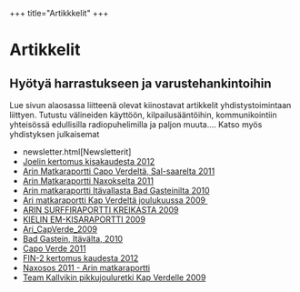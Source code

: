 +++
title="Artikkkelit"
+++

# Artikkelit


## Hyötyä harrastukseen ja varustehankintoihin

Lue sivun alaosassa liitteenä olevat kiinostavat artikkelit yhdistystoimintaan liittyen.
Tutustu välineiden käyttöön, kilpailusääntöihin, kommunikointiin yhteisössä edullisilla radiopuhelimilla ja paljon muuta....
Katso myös yhdistyksen julkaisemat 

* newsletter.html[Newsletterit]
* <a href="artikkelit/fin-2-kertomus-kaudesta-2012.html">Joelin kertomus kisakaudesta 2012</a><br />
* <a href="artikkelit/capo-verde-2011.html" target="_blank">Arin Matkaraportti Capo Verdeltä, Sal-saarelta 2011</a>
* <a href="artikkelit/naxosos-2011---arin-matkaraportti.html">Arin Matkaraportti Naxokselta 2011</a>
* <a href="artikkelit/bad-gastein-itaevaelta-2010.html">Arin matkaraportti Itävallasta Bad Gasteinilta 2010</a>
* <a href="artikkelit/ari_capverde_matkaraportti_2009.html" target="_blank">Ari matkaraportti Kap Verdeltä joulukuussa 2009&nbsp;</a>
* <a href="newsletter/Surffimatkalla%20Kreikan%20saaristossa.pdf" target="_blank">ARIN SURFFIRAPORTTI KREIKASTA 2009</a>
* <a href="" target="_blank" class="disabled">KIELIN EM-KISARAPORTTI 2009</a>
* <a href="artikkelit/ari_capverde_2009.html" dir="ltr">Ari_CapVerde_2009</a>
* <a href="artikkelit/bad-gastein-itaevaelta-2010.html" dir="ltr">Bad Gastein, Itävälta, 2010</a>
* <a href="artikkelit/capo-verde-2011.html" dir="ltr">Capo Verde 2011</a>
* <a href="artikkelit/fin-2-kertomus-kaudesta-2012.html" dir="ltr">FIN-2 kertomus kaudesta 2012</a>
* <a href="artikkelit/naxosos-2011---arin-matkaraportti.html" dir="ltr">Naxosos 2011 - Arin matkaraportti</a>
* <a href="artikkelit/ari_capverde_matkaraportti_2009.html" dir="ltr">Team Kallvikin pikkujouluretki Kap Verdelle 2009</a>
